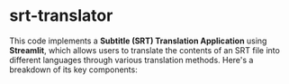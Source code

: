 # srt-translator
This code implements a **Subtitle (SRT) Translation Application** using **Streamlit**, which allows users to translate the contents of an SRT file into different languages through various translation methods. Here's a breakdown of its key components:
